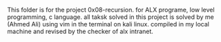 This folder is for the project 0x08-recursion. for ALX programe, low level programming, c language. all taksk solved in this project is solved by me (Ahmed Ali) using vim in the terminal on kali linux. compiled in my local machine and revised by the checker of alx intranet.
